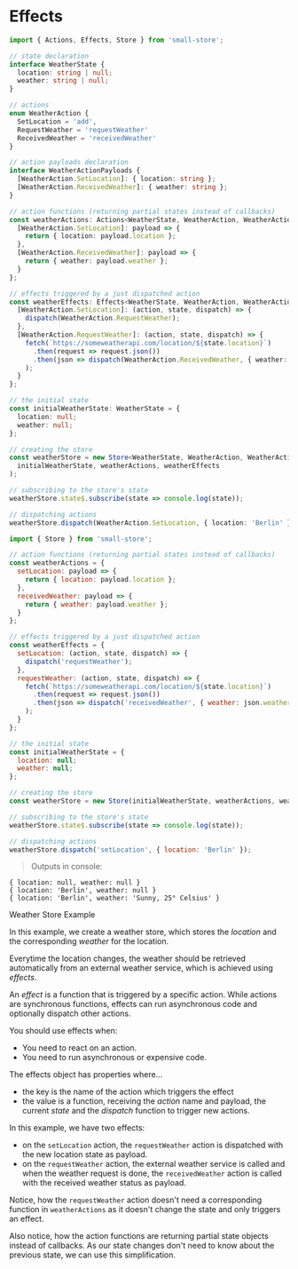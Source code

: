# Effects

```typescript
import { Actions, Effects, Store } from 'small-store';

// state declaration
interface WeatherState {
  location: string | null;
  weather: string | null;
}

// actions
enum WeatherAction {
  SetLocation = 'add',
  RequestWeather = 'requestWeather'
  ReceivedWeather = 'receivedWeather'
}

// action payloads declaration
interface WeatherActionPayloads {
  [WeatherAction.SetLocation]: { location: string };
  [WeatherAction.ReceivedWeather]: { weather: string };
}

// action functions (returning partial states instead of callbacks)
const weatherActions: Actions<WeatherState, WeatherAction, WeatherActionPayloads> = {
  [WeatherAction.SetLocation]: payload => {
    return { location: payload.location };
  },
  [WeatherAction.ReceivedWeather]: payload => {
    return { weather: payload.weather };
  }
};

// effects triggered by a just dispatched action
const weatherEffects: Effects<WeatherState, WeatherAction, WeatherActionPayloads> = {
  [WeatherAction.SetLocation]: (action, state, dispatch) => {
    dispatch(WeatherAction.RequestWeather);
  },
  [WeatherAction.RequestWeather]: (action, state, dispatch) => {
    fetch(`https://someweatherapi.com/location/${state.location}`)
      .then(request => request.json())
      .then(json => dispatch(WeatherAction.ReceivedWeather, { weather: json.weather }));
    );
  }
};

// the initial state
const initialWeatherState: WeatherState = {
  location: null;
  weather: null;
};

// creating the store
const weatherStore = new Store<WeatherState, WeatherAction, WeatherActionPayloads>(
  initialWeatherState, weatherActions, weatherEffects
);

// subscribing to the store's state
weatherStore.state$.subscribe(state => console.log(state));

// dispatching actions
weatherStore.dispatch(WeatherAction.SetLocation, { location: 'Berlin' });
```

```javascript
import { Store } from 'small-store';

// action functions (returning partial states instead of callbacks)
const weatherActions = {
  setLocation: payload => {
    return { location: payload.location };
  },
  receivedWeather: payload => {
    return { weather: payload.weather };
  }
};

// effects triggered by a just dispatched action
const weatherEffects = {
  setLocation: (action, state, dispatch) => {
    dispatch('requestWeather');
  },
  requestWeather: (action, state, dispatch) => {
    fetch(`https://someweatherapi.com/location/${state.location}`)
      .then(request => request.json())
      .then(json => dispatch('receivedWeather', { weather: json.weather }));
    );
  }
};

// the initial state
const initialWeatherState = {
  location: null;
  weather: null;
};

// creating the store
const weatherStore = new Store(initialWeatherState, weatherActions, weatherEffects);

// subscribing to the store's state
weatherStore.state$.subscribe(state => console.log(state));

// dispatching actions
weatherStore.dispatch('setLocation', { location: 'Berlin' });
```

> Outputs in console:

```text
{ location: null, weather: null }
{ location: 'Berlin', weather: null }
{ location: 'Berlin', weather: 'Sunny, 25° Celsius' }
```

<p class="subtitle">Weather Store Example</p>

In this example, we create a weather store, which stores the _location_ and the
corresponding _weather_ for the location. 

Everytime the location changes, the weather should be retrieved automatically
from an external weather service, which is achieved using _effects_.

An _effect_ is a function that is triggered by a specific action. While actions
are synchronous functions, effects can run asynchronous code and optionally
dispatch other actions.

You should use effects when:

- You need to react on an action.
- You need to run asynchronous or expensive code.

The effects object has properties where…

- the key is the name of the action which triggers the effect
- the value is a function, receiving the _action_ name and payload, the current
  _state_ and the _dispatch_ function to trigger new actions.

In this example, we have two effects:

- on the `setLocation` action, the `requestWeather` action is dispatched with
  the new location state as payload.
- on the `requestWeather` action, the external weather service is called and
  when the weather request is done, the `receivedWeather` action is called
  with the received weather status as payload.

Notice, how the `requestWeather` action doesn't need a corresponding function in
`weatherActions` as it doesn't change the state and only triggers an effect.

Also notice, how the action functions are returning partial state objects
instead of callbacks. As our state changes don't need to know about the previous
state, we can use this simplification.
